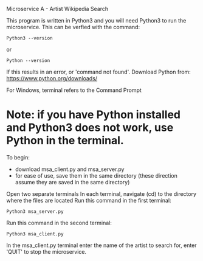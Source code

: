Microservice A - Artist Wikipedia Search

This program is written in Python3 and you will need Python3 to run the microservice.
This can be verfied with the command:
```
Python3 --version
```
or 
```
Python --version
```
If this results in an error, or 'command not found'. Download Python from:
https://www.python.org/downloads/

For Windows, terminal refers to the Command Prompt

# Note: if you have Python installed and Python3 does not work, use Python in the terminal.

To begin:
- download msa_client.py and msa_server.py
- for ease of use, save them in the same directory (these direction assume they are saved in the same directory)

Open two separate terminals
In each terminal, navigate (cd) to the directory where the files are located
Run this command in the first terminal:
```
Python3 msa_server.py
```

Run this command in the second terminal:

```
Python3 msa_client.py
```

In the msa_client.py terminal enter the name of the artist to search for, enter 'QUIT' to stop the microservice.
